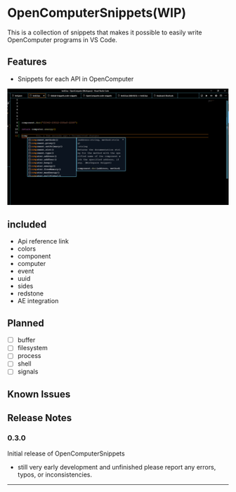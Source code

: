# OpenComputerSnippets(WIP)

This is a collection of snippets that makes it possible to easily write  OpenComputer programs in VS Code.

## Features

- Snippets for each API in OpenComputer

![example1](Images/example1.png)
## included

- Api reference link
- colors
- component
- computer
- event
- uuid
- sides
- redstone
- AE integration

## Planned

- [ ] buffer
- [ ] filesystem
- [ ] process
- [ ] shell
- [ ] signals

## Known Issues


## Release Notes

### 0.3.0

Initial release of OpenComputerSnippets
- still very early development and unfinished please report any errors, typos, or inconsistencies.


----------------------------------------------------------------------